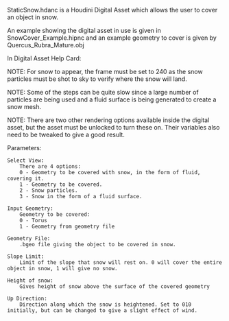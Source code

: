 StaticSnow.hdanc is a Houdini Digital Asset which allows the user to cover an object in snow.

An example showing the digital asset in use is given in SnowCover_Example.hipnc and an example geometry to cover is given by Quercus_Rubra_Mature.obj


In Digital Asset Help Card:

NOTE:
   For snow to appear, the frame must be set to 240 as the snow particles must be shot to sky to verify where the snow will land. 
   
NOTE: 
   Some of the steps can be quite slow since a large number of particles are being used and a fluid surface is being generated to create a snow mesh.
   
NOTE:
    There are two other rendering options available inside the digital asset, but the asset must be unlocked to turn these on. 
    Their variables also need to be tweaked to give a good result.


Parameters:  

    Select View:
        There are 4 options:
        0 - Geometry to be covered with snow, in the form of fluid, covering it.
        1 - Geometry to be covered.
        2 - Snow particles.
        3 - Snow in the form of a fluid surface.
    
    Input Geometry:
        Geometry to be covered:
        0 - Torus
        1 - Geometry from geometry file
    
    Geometry File: 
        .bgeo file giving the object to be covered in snow.
    
    Slope Limit:
        Limit of the slope that snow will rest on. 0 will cover the entire object in snow, 1 will give no snow. 
    
    Height of snow:
        Gives height of snow above the surface of the covered geometry
    
    Up Direction:
        Direction along which the snow is heightened. Set to 010 initially, but can be changed to give a slight effect of wind. 
